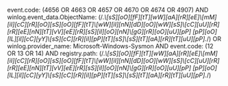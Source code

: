 event.code: (4656 OR 4663 OR 4657 OR 4670 OR 4674 OR 4907) AND winlog.event_data.ObjectName: (/.*\\[sS][oO][fF][tT][wW][aA][rR][eE]\\[mM][iI][cC][rR][oO][sS][oO][fF][tT]\\[wW][iI][nN][dD][oO][wW][sS]\\[cC][uU][rR][rR][eE][nN][tT][vV][eE][rR][sS][iI][oO][nN]\\[gG][rR][oO][uU][pP] [pP][oO][lL][iI][cC][yY]\\[sS][cC][rR][iI][pP][tT][sS]\\[sS][tT][aA][rR][tT][uU][pP].*/) OR winlog.provider_name: Microsoft-Windows-Sysmon AND event.code: (12 OR 13 OR 14) AND registry.path: (/.*\\[sS][oO][fF][tT][wW][aA][rR][eE]\\[mM][iI][cC][rR][oO][sS][oO][fF][tT]\\[wW][iI][nN][dD][oO][wW][sS]\\[cC][uU][rR][rR][eE][nN][tT][vV][eE][rR][sS][iI][oO][nN]\\[gG][rR][oO][uU][pP] [pP][oO][lL][iI][cC][yY]\\[sS][cC][rR][iI][pP][tT][sS]\\[sS][tT][aA][rR][tT][uU][pP].*/)
